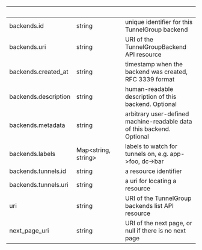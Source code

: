 
|&nbsp;|&nbsp;|&nbsp;|&nbsp;|
|---|---|---|---|
| backends.id | string | | unique identifier for this TunnelGroup backend |
| backends.uri | string | | URI of the TunnelGroupBackend API resource |
| backends.created_at | string | | timestamp when the backend was created, RFC 3339 format |
| backends.description | string | | human-readable description of this backend. Optional |
| backends.metadata | string | | arbitrary user-defined machine-readable data of this backend. Optional |
| backends.labels | Map&lt;string, string&gt; | | labels to watch for tunnels on, e.g. app->foo, dc->bar |
| backends.tunnels.id | string | | a resource identifier |
| backends.tunnels.uri | string | | a uri for locating a resource |
| uri | string | | URI of the TunnelGroup backends list API resource |
| next_page_uri | string | | URI of the next page, or null if there is no next page |